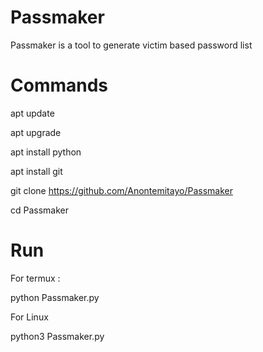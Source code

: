 # Passmaker
Passmaker is a tool to generate victim based password list
# Commands 
apt update

apt upgrade

apt install python

apt install git

git clone https://github.com/Anontemitayo/Passmaker

cd Passmaker

# Run 

For termux :

python Passmaker.py

For Linux 

python3 Passmaker.py

